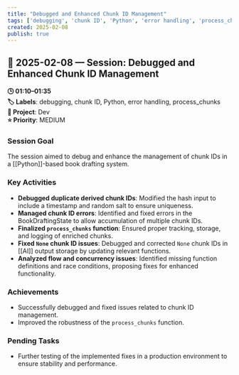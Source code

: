 ```yaml
---
title: "Debugged and Enhanced Chunk ID Management"
tags: ['debugging', 'chunk ID', 'Python', 'error handling', 'process_chunks']
created: 2025-02-08
publish: true
---
```


## 📅 2025-02-08 — Session: Debugged and Enhanced Chunk ID Management

**🕒 01:10–01:35**  
**🏷️ Labels**: debugging, chunk ID, Python, error handling, process_chunks  
**📂 Project**: Dev  
**⭐ Priority**: MEDIUM  


### Session Goal
The session aimed to debug and enhance the management of chunk IDs in a [[Python]]-based book drafting system.

### Key Activities
- **Debugged duplicate derived chunk IDs**: Modified the hash input to include a timestamp and random salt to ensure uniqueness.
- **Managed chunk ID errors**: Identified and fixed errors in the BookDraftingState to allow accumulation of multiple chunk IDs.
- **Finalized `process_chunks` function**: Ensured proper tracking, storage, and logging of enriched chunks.
- **Fixed `None` chunk ID issues**: Debugged and corrected `None` chunk IDs in [[AI]] output storage by updating relevant functions.
- **Analyzed flow and concurrency issues**: Identified missing function definitions and race conditions, proposing fixes for enhanced functionality.

### Achievements
- Successfully debugged and fixed issues related to chunk ID management.
- Improved the robustness of the `process_chunks` function.

### Pending Tasks
- Further testing of the implemented fixes in a production environment to ensure stability and performance.
